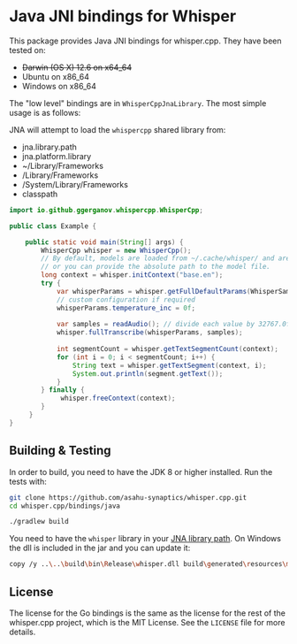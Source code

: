 # Java JNI bindings for Whisper

This package provides Java JNI bindings for whisper.cpp. They have been tested on:

  * <strike>Darwin (OS X) 12.6 on x64_64</strike>
  * Ubuntu on x86_64
  * Windows on x86_64

The "low level" bindings are in `WhisperCppJnaLibrary`. The most simple usage is as follows:

JNA will attempt to load the `whispercpp` shared library from:

- jna.library.path
- jna.platform.library
- ~/Library/Frameworks
- /Library/Frameworks
- /System/Library/Frameworks
- classpath

```java
import io.github.ggerganov.whispercpp.WhisperCpp;

public class Example {

    public static void main(String[] args) {
        WhisperCpp whisper = new WhisperCpp();
        // By default, models are loaded from ~/.cache/whisper/ and are usually named "ggml-${name}.bin"
        // or you can provide the absolute path to the model file.
        long context = whisper.initContext("base.en");
        try {
            var whisperParams = whisper.getFullDefaultParams(WhisperSamplingStrategy.WHISPER_SAMPLING_GREEDY);
            // custom configuration if required
            whisperParams.temperature_inc = 0f;
            
            var samples = readAudio(); // divide each value by 32767.0f
            whisper.fullTranscribe(whisperParams, samples);
            
            int segmentCount = whisper.getTextSegmentCount(context);
            for (int i = 0; i < segmentCount; i++) {
                String text = whisper.getTextSegment(context, i);
                System.out.println(segment.getText());
            }
        } finally {
             whisper.freeContext(context);
        }
     }
}
```

## Building & Testing

In order to build, you need to have the JDK 8 or higher installed. Run the tests with:

```bash
git clone https://github.com/asahu-synaptics/whisper.cpp.git
cd whisper.cpp/bindings/java

./gradlew build
```

You need to have the `whisper` library in your [JNA library path](https://java-native-access.github.io/jna/4.2.1/com/sun/jna/NativeLibrary.html). On Windows the dll is included in the jar and you can update it:

```bash
copy /y ..\..\build\bin\Release\whisper.dll build\generated\resources\main\win32-x86-64\whisper.dll
```


## License

The license for the Go bindings is the same as the license for the rest of the whisper.cpp project, which is the MIT License. See the `LICENSE` file for more details.

